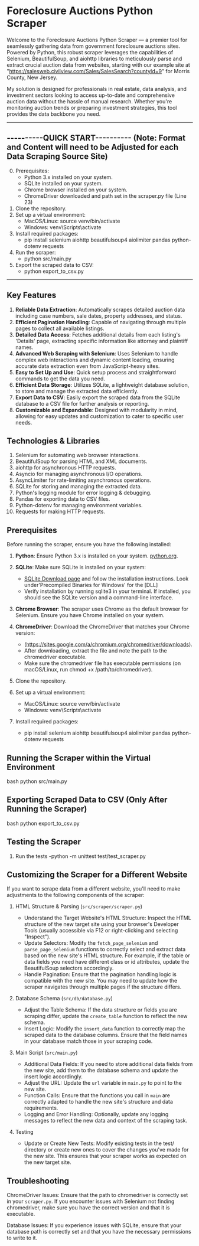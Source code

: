 # Foreclosure Auctions Python Scraper

Welcome to the Foreclosure Auctions Python Scraper — a premier tool for
seamlessly gathering data from government foreclosure auctions sites.
Powered by Python, this robust scraper leverages the capabilities of
Selenium, BeautifulSoup, and aiohttp libraries to meticulously parse and
extract crucial auction data from websites, starting with our example
site at "https://salesweb.civilview.com/Sales/SalesSearch?countyId=9"
for Morris County, New Jersey.

My solution is designed for professionals in real estate, data analysis,
and investment sectors looking to access up-to-date and comprehensive
auction data without the hassle of manual research. Whether you're
monitoring auction trends or preparing investment strategies, this tool
provides the data backbone you need.

---

## ----------QUICK START---------- (Note: Format and Content will need to be Adjusted for each Data Scraping Source Site)

0. Prerequisites:
   - Python 3.x installed on your system.
   - SQLite installed on your system.
   - Chrome browser installed on your system.
   - ChromeDriver downloaded and path set in the scraper.py file (Line 23)
1. Clone the repository.
2. Set up a virtual environment:
   - MacOS/Linux: source venv/bin/activate
   - Windows: venv\Scripts\activate
3. Install required packages:
   - pip install selenium aiohttp beautifulsoup4 aiolimiter pandas python-dotenv requests
4. Run the scraper:
   - python src/main.py
5. Export the scraped data to CSV:
   - python export_to_csv.py

---

## Key Features

1.  **Reliable Data Extraction**: Automatically scrapes detailed auction data
    including case numbers, sale dates, property addresses, and status.
2.  **Efficient Pagination Handling**: Capable of navigating through multiple pages
    to collect all available listings.
3.  **Detailed Data Access**: Fetches additional details from each listing's
    'Details'
    page, extracting specific information like attorney and plaintiff names.
4.  **Advanced Web Scraping with Selenium**: Uses Selenium to handle complex web
    interactions and dynamic content loading, ensuring accurate data extraction even
    from JavaScript-heavy sites.
5.  **Easy to Set Up and Use**: Quick setup process and straightforward commands
    to get the data you need.
6.  **Efficient Data Storage**: Utilizes SQLite, a lightweight database solution,
    to store and manage the extracted data efficiently.
7.  **Export Data to CSV**: Easily export the scraped data from the SQLite database
    to a CSV file for further analysis or reporting.
8.  **Customizable and Expandable**: Designed with modularity in mind, allowing
    for easy updates and customization to cater to specific user needs.

## Technologies & Libraries

1.  Selenium for automating web browser interactions.
2.  BeautifulSoup for parsing HTML and XML documents.
3.  aiohttp for asynchronous HTTP requests.
4.  Asyncio for managing asynchronous I/O operations.
5.  AsyncLimiter for rate-limiting asynchronous operations.
6.  SQLite for storing and managing the extracted data.
7.  Python's logging module for error logging & debugging.
8.  Pandas for exporting data to CSV files.
9.  Python-dotenv for managing environment variables.
10. Requests for making HTTP requests.

## Prerequisites

Before running the scraper, ensure you have the following installed:

1. **Python**: Ensure Python 3.x is installed on your system. [python.org](https://www.python.org/downloads/).
2. **SQLite**: Make sure SQLite is installed on your system:

   - [SQLite Download page](https://sqlite.org/download.html) and follow the installation instructions.
     Look under'Precompiled Binaries for Windows' for the [DLL]
   - Verify installation by running sqlite3 in your terminal. If installed, you should see the SQLite version and a command-line interface.

3. **Chrome Browser**: The scraper uses Chrome as the default browser for Selenium.
   Ensure you have Chrome installed on your system.

4. **ChromeDriver**: Download the ChromeDriver that matches your Chrome version:

   - (https://sites.google.com/a/chromium.org/chromedriver/downloads).
   - After downloading, extract the file and note the path to the chromedriver executable.
   - Make sure the chromedriver file has executable permissions (on macOS/Linux, run chmod +x /path/to/chromedriver).

5. Clone the repository.
6. Set up a virtual environment:
   - MacOS/Linux: source venv/bin/activate
   - Windows: venv\Scripts\activate
7. Install required packages:
   - pip install selenium aiohttp beautifulsoup4 aiolimiter pandas python-dotenv requests

## Running the Scraper within the Virtual Environment

bash
python src/main.py

## Exporting Scraped Data to CSV (Only After Running the Scraper)

bash
python export_to_csv.py

## Testing the Scraper

1.  Run the tests
    -python -m unittest test/test_scraper.py

## Customizing the Scraper for a Different Website

If you want to scrape data from a different website, you'll need to make adjustments to the following components of the scraper:

1. HTML Structure & Parsing (`src/scraper/scraper.py`)

   - Understand the Target Website's HTML Structure: Inspect the HTML structure of the new target site using your browser's Developer Tools (usually accessible via F12 or right-clicking and selecting "Inspect").
   - Update Selectors: Modify the `fetch_page_selenium` and `parse_page_selenium` functions to correctly select and extract data based on the new site's HTML structure.
     For example, if the table or data fields you need have different class or id attributes, update the BeautifulSoup selectors accordingly.
   - Handle Pagination: Ensure that the pagination handling logic is compatible with the new site. You may need to update how the scraper navigates through multiple pages if the structure differs.

2. Database Schema (`src/db/database.py`)

   - Adjust the Table Schema: If the data structure or fields you are scraping differ, update the `create_table` function to reflect the new schema.
   - Insert Logic: Modify the `insert_data` function to correctly map the scraped data to the database columns. Ensure that the field names in your database match those in your scraping code.

3. Main Script (`src/main.py`)

   - Additional Data Fields: If you need to store additional data fields from the new site, add them to the database schema and update the insert logic accordingly.
   - Adjust the URL: Update the `url` variable in `main.py` to point to the new site.
   - Function Calls: Ensure that the functions you call in `main` are correctly adapted to handle the new site's structure and data requirements.
   - Logging and Error Handling: Optionally, update any logging messages to reflect the new data and context of the scraping task.

4. Testing
   - Update or Create New Tests: Modify existing tests in the test/ directory or create new ones to cover the changes you've made for the new site. This ensures that your scraper works as expected on the new target site.

## Troubleshooting

ChromeDriver Issues: Ensure that the path to chromedriver is correctly set in your `scraper.py`. If you encounter issues with Selenium not finding chromedriver, make sure you have the correct version and that it is executable.

Database Issues: If you experience issues with SQLite, ensure that your database path is correctly set and that you have the necessary permissions to write to it.
